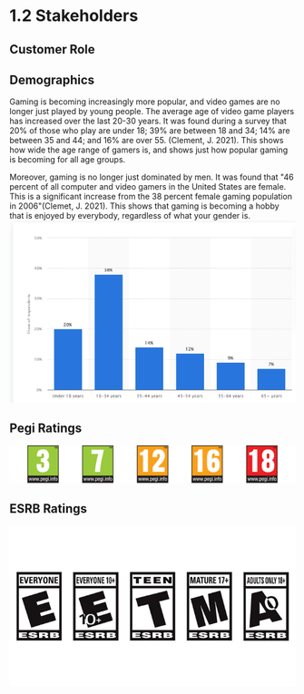 # 1.2 Stakeholders

## Customer Role

## Demographics

Gaming is becoming increasingly more popular, and video games are no longer just played by young people. The average age of video game players has increased over the last 20-30 years.  It was found during a survey that 20% of those who play are under 18; 39% are between 18 and 34; 14% are between 35 and 44; and 16% are over 55. (Clement, J. 2021). This shows how wide the age range of gamers is, and shows just how popular gaming is becoming for all age groups.

Moreover, gaming is no longer just dominated by men. It was found that "46 percent of all computer and video gamers in the United States are female. This is a significant increase from the 38 percent female gaming population in 2006"(Clemet, J. 2021). This shows that gaming is becoming a hobby that is enjoyed by everybody, regardless of what your gender is.<img src="../.gitbook/assets/image (2).png" alt="" data-size="original">

## Pegi Ratings

![](../.gitbook/assets/image.png)



## ESRB Ratings

![](<../.gitbook/assets/image (1).png>)

